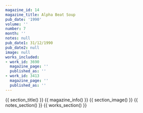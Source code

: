 ```yaml
---
magazine_id: 14
magazine_title: Alpha Beat Soup
pub_date: '1990'
volume: ''
number: 7
month: ''
notes: null
pub_date1: 31/12/1990
pub_date2: null
image: null
works_included:
- work_id: 3690
  magazine_page: ''
  published_as: ''
- work_id: 3413
  magazine_page: ''
  published_as: ''
---
```


{{ section_title() }}
{{ magazine_info() }}
{{ section_image() }}
{{ notes_section() }}
{{ works_section() }}

